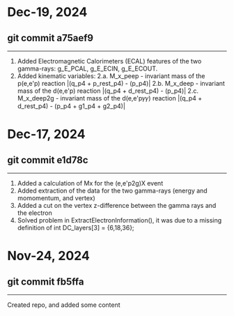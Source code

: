 

# **Dec-19, 2024**
## git commit a75aef9
--------------------------------------------------------
1. Added Electromagnetic Calorimeters (ECAL) features of the two gamma-rays: g_E_PCAL, g_E_ECIN, g_E_ECOUT.
2. Added kinematic variables:
    2.a. M_x_peep - invariant mass of the p(e,e'p) reaction       |(q_p4 + p_rest_p4) - (p_p4)|
    2.b. M_x_deep - invariant mass of the d(e,e'p) reaction       |(q_p4 + d_rest_p4) - (p_p4)|
    2.c. M_x_deep2g - invariant mass of the d(e,e'p𝛾𝛾) reaction   |(q_p4 + d_rest_p4) - (p_p4 + g1_p4 + g2_p4)|


# **Dec-17, 2024**
## git commit e1d78c 
--------------------------------------------------------
1. Added a calculation of Mx for the (e,e'p2g)X event
2. Added extraction of the data for the two gamma-rays (energy and momomentum, and vertex)
3. Added a cut on the vertex z-difference between the gamma rays and the electron
4. Solved problem in ExtractElectronInformation(), it was due to a missing definition of int DC_layers[3] = {6,18,36};


# **Nov-24, 2024**
## git commit fb5ffa
--------------------------------------------------------
Created repo, and added some content 
  
